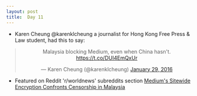 ```yaml
---
layout: post
title:  Day 11
---
```

	
- Karen Cheung @karenklcheung a journalist for Hong Kong Free Press &amp; Law student, had this to say: 

<center>
<blockquote class="twitter-tweet" lang="en"><p lang="en" dir="ltr">Malaysia blocking Medium, even when China hasn&#39;t. <a href="https://t.co/DUI4EmQxUr">https://t.co/DUI4EmQxUr</a></p>&mdash; Karen Cheung (@karenklcheung) <a href="https://twitter.com/karenklcheung/status/693104692457418752">January 29, 2016</a></blockquote>
</center>

- Featured on Reddit 'r/worldnews' subreddits section <a href="https://www.reddit.com/r/worldnews/comments/43aku2/mediums_sitewide_encryption_confronts_censorship/" target="_blank">Medium's Sitewide Encryption Confronts Censorship in Malaysia</a> 